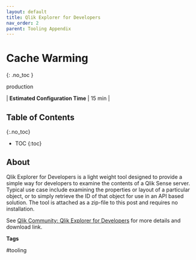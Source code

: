 ```yaml
---
layout: default
title: Qlik Explorer for Developers
nav_order: 2
parent: Tooling Appendix
---
```


# Cache Warming <i class="fas fa-tools fa-xs" title="Tooling | Pre-Built Solutions"></i>
{: .no_toc }

<span class="label prod">production</span>

|<i class="far fa-clock fa-sm"></i> **Estimated Configuration Time**   | 15 min |

## Table of Contents
{:.no_toc}

* TOC
{:toc}

## About

Qlik Explorer for Developers is a light weight tool designed to provide a simple way for developers to examine the contents of a Qlik Sense server. Typical use case include examining the properties or layout of a particular object, or to simply retrieve the ID of that object for use in an API based solution. The tool is attached as a zip-file to this post and requires no installation.

See [Qlik Community: Qlik Explorer for Developers](https://community.qlik.com/t5/Qlik-Sense-Documents/Qlik-Explorer-for-Developers/ta-p/1949809) for more details and download link.

**Tags**

#tooling

&nbsp;

